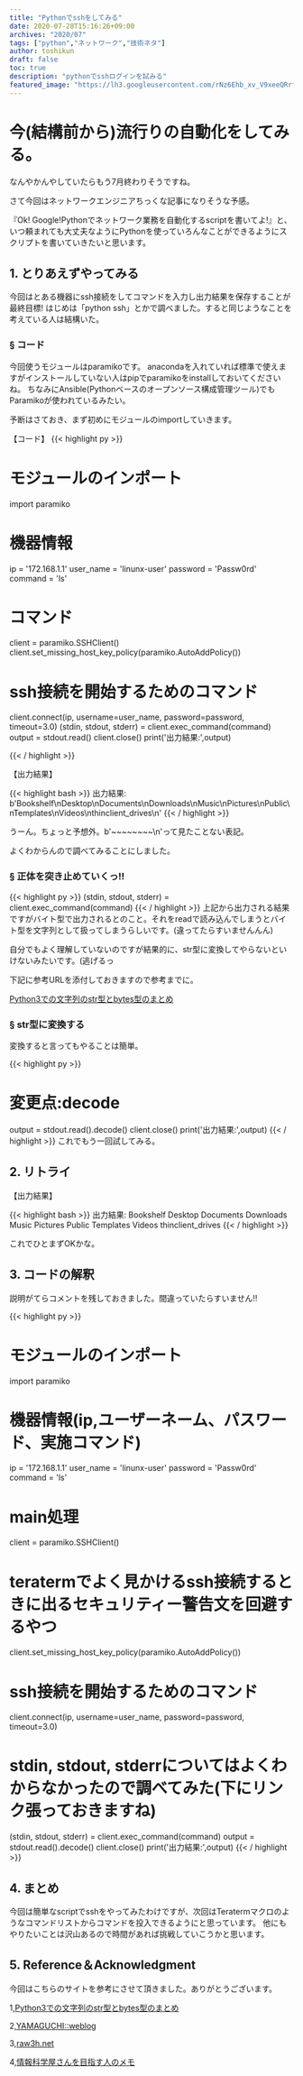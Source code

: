 ```yaml
---
title: "Pythonでsshをしてみる"
date: 2020-07-28T15:16:26+09:00
archives: "2020/07"
tags: ["python","ネットワーク","技術ネタ"]
author: toshikun
draft: false
toc: true
description: "pythonでsshログインを試みる"
featured_image: "https://lh3.googleusercontent.com/rNz6Ehb_xv_V9xeeQRrfq3lT5_B_wpRv304dEED5KepVUzmbv9cbaA4po9cCe0fVaR3P16XouvI0Wzj9csqDMaV0J_EGBFTx95qXBinPGgFqcjXZV-7tDcqE5TL9t2PsRKq7OXoGjA=w240"
---
```


# 今(結構前から)流行りの自動化をしてみる。

なんやかんやしていたらもう7月終わりそうですね。

さて今回はネットワークエンジニアちっくな記事になりそうな予感。

『Ok! Google!Pythonでネットワーク業務を自動化するscriptを書いてよ!』と、いつ頼まれても大丈夫なようにPythonを使っていろんなことができるようにスクリプトを書いていきたいと思います。


## 1. とりあえずやってみる

今回はとある機器にssh接続をしてコマンドを入力し出力結果を保存することが最終目標!
はじめは「python ssh」とかで調べました。すると同じようなことを考えている人は結構いた。


### § コード

今回使うモジュールはparamikoです。
anacondaを入れていれば標準で使えますがインストールしていない人はpipでparamikoをinstallしておいてくださいね。
ちなみにAnsible(Pythonベースのオープンソース構成管理ツール)でもParamikoが使われているみたい。


予断はさておき、まず初めにモジュールのimportしていきます。

【コード】
{{< highlight py >}}
# モジュールのインポート
import paramiko

# 機器情報
ip = '172.168.1.1'
user_name = 'linunx-user'
password = 'Passw0rd'
command = 'ls'

# コマンド

client = paramiko.SSHClient()
client.set_missing_host_key_policy(paramiko.AutoAddPolicy())

# ssh接続を開始するためのコマンド
client.connect(ip, username=user_name, password=password, timeout=3.0)
(stdin, stdout, stderr) = client.exec_command(command)
output = stdout.read()
client.close()
print('出力結果:',output)

{{< / highlight >}}

【出力結果】

{{< highlight bash >}}
出力結果: b'Bookshelf\nDesktop\nDocuments\nDownloads\nMusic\nPictures\nPublic\nTemplates\nVideos\nthinclient_drives\n'
{{< / highlight >}}

うーん。ちょっと予想外。b'~~~~~~~~\n'って見たことない表記。

よくわからんので調べてみることにしました。

### § 正体を突き止めていくっ‼
{{< highlight py >}}
(stdin, stdout, stderr) = client.exec_command(command)
{{< / highlight >}}
上記から出力される結果ですがバイト型で出力されるとのこと。それをreadで読み込んでしまうとバイト型を文字列として扱ってしまうらしいです。(違ってたらすいませんんん)

自分でもよく理解していないのですが結果的に、str型に変換してやらないといけないみたいです。(逃げるっ

下記に参考URLを添付しておきますので参考までに。

[Python3での文字列のstr型とbytes型のまとめ](https://qiita.com/kuboshu83/items/1c2ad7afda0d9ce71d97)

### § str型に変換する

変換すると言ってもやることは簡単。

{{< highlight py >}}
# 変更点:decode
output = stdout.read().decode()
client.close()
print('出力結果:',output)
{{< / highlight >}}
これでもう一回試してみる。


## 2. リトライ


【出力結果】

{{< highlight bash >}}
出力結果: Bookshelf
Desktop
Documents
Downloads
Music
Pictures
Public
Templates
Videos
thinclient_drives
{{< / highlight >}}

これでひとまずOKかな。


## 3. コードの解釈

説明がてらコメントを残しておきました。間違っていたらすいません‼

{{< highlight py >}}

# モジュールのインポート
import paramiko

# 機器情報(ip,ユーザーネーム、パスワード、実施コマンド)
ip = '172.168.1.1'
user_name = 'linunx-user'
password = 'Passw0rd'
command = 'ls'

# main処理
client = paramiko.SSHClient()
# teratermでよく見かけるssh接続するときに出るセキュリティー警告文を回避するやつ
client.set_missing_host_key_policy(paramiko.AutoAddPolicy())

# ssh接続を開始するためのコマンド
client.connect(ip, username=user_name, password=password, timeout=3.0)

# stdin, stdout, stderrについてはよくわからなかったので調べてみた(下にリンク張っておきますね)
(stdin, stdout, stderr) = client.exec_command(command)
output = stdout.read().decode()
client.close()
print('出力結果:',output)
{{< / highlight >}}

## 4. まとめ

今回は簡単なscriptでsshをやってみたわけですが、次回はTeratermマクロのようなコマンドリストからコマンドを投入できるようにと思っています。
他にもやりたいことは沢山あるので時間があれば挑戦していこうかと思います。

## 5. Reference＆Acknowledgment
今回はこちらのサイトを参考にさせて頂きました。ありがとうございます。

1,[Python3での文字列のstr型とbytes型のまとめ](https://qiita.com/kuboshu83/items/1c2ad7afda0d9ce71d97)

2,[YAMAGUCHI::weblog](https://ymotongpoo.hatenablog.com/entry/20120205/1328406102)

3,[raw3h.net](https://ja.raw3h.net/page/paramiko-how-to-ssh-and-transfer-files-with-python-ccd91f/)

4,[情報科学屋さんを目指す人のメモ](https://did2memo.net/2017/07/31/jupyter-notebook-ssh/#stdoutread)
